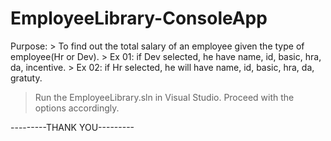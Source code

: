 # EmployeeLibrary-ConsoleApp

Purpose: 
    > To find out the total salary of an employee given the type of employee(Hr or Dev).
    > Ex 01: if Dev selected, he have name, id, basic, hra, da, incentive.
    > Ex 02: if Hr selected, he will have  name, id, basic, hra, da, gratuty.
    
> Run the EmployeeLibrary.sln in Visual Studio.
> Proceed with the options accordingly.


---------THANK YOU---------
